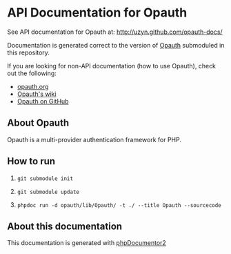API Documentation for Opauth
===========

See API documentation for Opauth at: http://uzyn.github.com/opauth-docs/

Documentation is generated correct to the version of [Opauth][1] submoduled in this repository.

If you are looking for non-API documentation (how to use Opauth), check out the following:

- [opauth.org](http://opauth.org/)
- [Opauth's wiki](https://github.com/opauth/opauth/wiki)
- [Opauth on GitHub](https://github.com/opauth/opauth/)

About Opauth
------------
Opauth is a multi-provider authentication framework for PHP.

How to run
----------
1. `git submodule init`

2. `git submodule update`

3. `phpdoc run -d opauth/lib/Opauth/ -t ./ --title Opauth --sourcecode`

About this documentation
------------------------
This documentation is generated with [phpDocumentor2](https://github.com/phpDocumentor/phpDocumentor2)

[1]: https://github.com/uzyn/opauth
